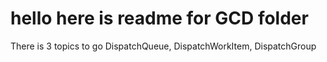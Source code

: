 # hello here is readme for GCD folder
 There is 3 topics to go
 DispatchQueue, DispatchWorkItem, DispatchGroup
